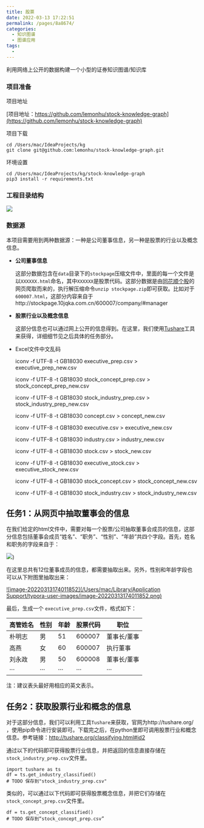```yaml
---
title: 股票
date: 2022-03-13 17:22:51
permalink: /pages/8a8674/
categories:
  - 知识图谱
  - 图谱应用
tags:
  - 
---
```

利用网络上公开的数据构建一个小型的证券知识图谱/知识库

### 项目准备

项目地址

[项目地址：https://github.com/lemonhu/stock-knowledge-graph](https://github.com/lemonhu/stock-knowledge-graph)

项目下载

```shell
cd /Users/mac/IdeaProjects/kg
git clone git@github.com:lemonhu/stock-knowledge-graph.git
```

环境设置

```shell
cd /Users/mac/IdeaProjects/kg/stock-knowledge-graph
pip3 install -r requirements.txt
```



### 工程目录结构

![](https://cdn.jsdelivr.net/gh/dong-jianbin/drawing-bed/mall/20220314115836.png)

### 数据源

本项目需要用到两种数据源：一种是公司董事信息，另一种是股票的行业以及概念信息。

- **公司董事信息**

  这部分数据包含在`data`目录下的`stockpage`压缩文件中，⾥面的每一个文件是以`XXXXXX.html`命名，其中`XXXXXX`是股票代码。这部分数据是由[同花顺个股](http://stockpage.10jqka.com.cn/)的⽹页爬取而来的，执行解压缩命令`unzip stockpage.zip`即可获取。比如对于`600007.html`，这部分内容来自于http://stockpage.10jqka.com.cn/600007/company/#manager

- **股票行业以及概念信息**

  这部分信息也可以通过⽹上公开的信息得到。在这里，我们使用[Tushare](http://tushare.org/)工具来获得，详细细节见之后具体的任务部分。

- Excel文件中文乱码

  iconv -f UTF-8 -t GB18030 executive_prep.csv > executive_prep_new.csv

  iconv -f UTF-8 -t GB18030 stock_concept_prep.csv > stock_concept_prep_new.csv

  iconv -f UTF-8 -t GB18030 stock_industry_prep.csv > stock_industry_prep_new.csv

  

  iconv -f UTF-8 -t GB18030 concept.csv > concept_new.csv

  iconv -f UTF-8 -t GB18030 executive.csv > executive_new.csv

  iconv -f UTF-8 -t GB18030 industry.csv > industry_new.csv

  iconv -f UTF-8 -t GB18030 stock.csv > stock_new.csv

  iconv -f UTF-8 -t GB18030 executive_stock.csv > executive_stock_new.csv

  iconv -f UTF-8 -t GB18030 stock_concept.csv > stock_concept_new.csv

  iconv -f UTF-8 -t GB18030 stock_industry.csv > stock_industry_new.csv

## 任务1：从⽹页中抽取董事会的信息

在我们给定的html文件中，需要对每一个股票/公司抽取董事会成员的信息，这部分信息包括董事会成员“姓名”、“职务”、“性别”、“年龄”共四个字段。首先，姓名和职务的字段来自于：

![](https://cdn.jsdelivr.net/gh/dong-jianbin/drawing-bed/mall/20220313173800.png))

在这里总共有12位董事成员的信息，都需要抽取出来。另外，性别和年龄字段也可以从下附图里抽取出来：

[![image-20220313174011852](/Users/mac/Library/Application Support/typora-user-images/image-20220313174011852.png)](https://github.com/lemonhu/stock-knowledge-graph/blob/master/img/executive_detail.png)

最后，生成一个 `executive_prep.csv`文件，格式如下：

| 高管姓名 | 性别 | 年龄 | 股票代码 | 职位        |
| -------- | ---- | ---- | -------- | ----------- |
| 朴明志   | 男   | 51   | 600007   | 董事⻓/董事 |
| 高燕     | 女   | 60   | 600007   | 执⾏董事    |
| 刘永政   | 男   | 50   | 600008   | 董事⻓/董事 |
| ···      | ···  | ···  | ···      | ···         |

注：建议表头最好用相应的英文表示。

## 任务2：获取股票行业和概念的信息

对于这部分信息，我们可以利⽤工具`Tushare`来获取，官网为http://tushare.org/ ，使用pip命令进行安装即可。下载完之后，在python里即可调用股票行业和概念信息。参考链接：http://tushare.org/classifying.html#id2

通过以下的代码即可获得股票行业信息，并把返回的信息直接存储在`stock_industry_prep.csv`文件里。

```
import tushare as ts
df = ts.get_industry_classified()
# TODO 保存到"stock_industry_prep.csv"
```

类似的，可以通过以下代码即可获得股票概念信息，并把它们存储在`stock_concept_prep.csv`文件里。

```
df = ts.get_concept_classified()
# TODO 保存到“stock_concept_prep.csv”
```

